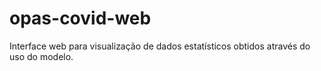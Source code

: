 # opas-covid-web

Interface web para visualização de dados estatísticos obtidos através do uso do modelo.
